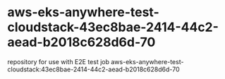 # aws-eks-anywhere-test-cloudstack-43ec8bae-2414-44c2-aead-b2018c628d6d-70
repository for use with E2E test job aws-eks-anywhere-test-cloudstack:43ec8bae-2414-44c2-aead-b2018c628d6d-70
